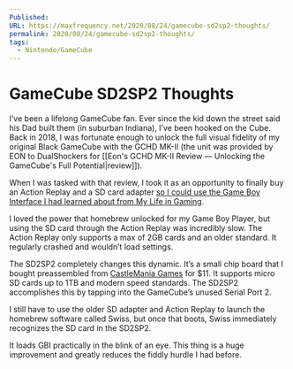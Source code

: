 ```yaml
---
Published: 
URL: https://maxfrequency.net/2020/08/24/gamecube-sd2sp2-thoughts/
permalink: 2020/08/24/gamecube-sd2sp2-thoughts/
tags:
  - Nintendo/GameCube
---
```

# GameCube SD2SP2 Thoughts

I’ve been a lifelong GameCube fan. Ever since the kid down the street said his Dad built them (in suburban Indiana), I’ve been hooked on the Cube. Back in 2018, I was fortunate enough to unlock the full visual fidelity of my original Black GameCube with the GCHD MK-II (the unit was provided by EON to DualShockers for [[Eon's GCHD MK-II Review — Unlocking the GameCube's Full Potential|review]]).

When I was tasked with that review, I took it as an opportunity to finally buy an Action Replay and a SD card adapter [so I could use the Game Boy Interface I had learned about from My Life in Gaming](https://youtu.be/BjtD1mOZlPc).

I loved the power that homebrew unlocked for my Game Boy Player, but using the SD card through the Action Replay was incredibly slow. The Action Replay only supports a max of 2GB cards and an older standard. It regularly crashed and wouldn’t load settings.

The SD2SP2 completely changes this dynamic. It’s a small chip board that I bought preassembled from [CastleMania Games](https://castlemaniagames.com/products/gamecube-sd2sp2-assembled) for $11. It supports micro SD cards up to 1TB and modern speed standards. The SD2SP2 accomplishes this by tapping into the GameCube’s unused Serial Port 2.

I still have to use the older SD adapter and Action Replay to launch the homebrew software called Swiss, but once that boots, Swiss immediately recognizes the SD card in the SD2SP2.

It loads GBI practically in the blink of an eye. This thing is a huge improvement and greatly reduces the fiddly hurdle I had before.